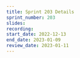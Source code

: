 ```yaml
---
title: Sprint 203 Details
sprint_number: 203
slides:
recording:
start_date: 2022-12-13
end_date: 2023-01-09
review_date: 2023-01-11
---
```

